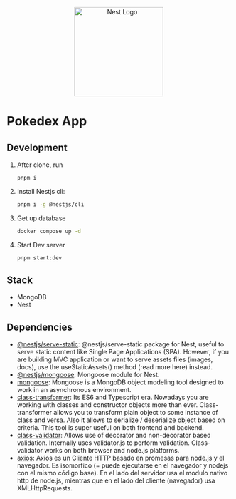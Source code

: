 <p align="center">
  <a href="http://nestjs.com/" target="blank"><img src="https://nestjs.com/img/logo-small.svg" width="200" alt="Nest Logo" /></a>
</p>

# Pokedex App

## Development

1. After clone, run

   ```sh
   pnpm i
   ```

2. Install Nestjs cli:

   ```sh
   pnpm i -g @nestjs/cli
   ```

3. Get up database

   ```sh
   docker compose up -d
   ```

4. Start Dev server

   ```sh
   pnpm start:dev
   ```

## Stack

- MongoDB
- Nest

## Dependencies

- [@nestjs/serve-static](https://www.npmjs.com/package/@nestjs/serve-static): @nestjs/serve-static package for Nest, useful to serve static content like Single Page Applications (SPA). However, if you are building MVC application or want to serve assets files (images, docs), use the useStaticAssets() method (read more here) instead.
- [@nestjs/mongoose](https://www.npmjs.com/package/@nestjs/mongoose): Mongoose module for Nest.
- [mongoose](https://www.npmjs.com/package/mongoose): Mongoose is a MongoDB object modeling tool designed to work in an asynchronous environment.
- [class-transformer](https://www.npmjs.com/package/class-transformer): Its ES6 and Typescript era. Nowadays you are working with classes and constructor objects more than ever. Class-transformer allows you to transform plain object to some instance of class and versa. Also it allows to serialize / deserialize object based on criteria. This tool is super useful on both frontend and backend.
- [class-validator](https://www.npmjs.com/package/class-validator): Allows use of decorator and non-decorator based validation. Internally uses validator.js to perform validation. Class-validator works on both browser and node.js platforms.
- [axios](https://www.npmjs.com/package/axios): Axios es un Cliente HTTP basado en promesas para node.js y el navegador. Es isomorfico (= puede ejecutarse en el navegador y nodejs con el mismo código base). En el lado del servidor usa el modulo nativo http de node.js, mientras que en el lado del cliente (navegador) usa XMLHttpRequests.
